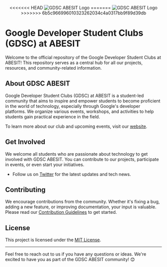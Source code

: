 
<p align="center">
<<<<<<< HEAD
  <img src="/assets/Logo.png width=83px height=83px" alt="GDSC ABESIT Logo">
=======
  <img src="/assets/Logo.png width=60% height=60%" alt="GDSC ABESIT Logo">
>>>>>>> 6b5c966996010323262034c4a0317bb9f89d39db
</p>

# Google Developer Student Clubs (GDSC) at ABESIT

Welcome to the official repository of the Google Developer Student Clubs at ABESIT! This repository serves as a central hub for all our projects, resources, and community-related information.

## About GDSC ABESIT

Google Developer Student Clubs (GDSC) at ABESIT is a student-led community that aims to inspire and empower students to become proficient in the world of technology, especially through Google's developer platforms. We organize various events, workshops, and activities to help students gain practical experience in the field.

To learn more about our club and upcoming events, visit our [website](https://gdsc-abesit.vercel.app/).

## Get Involved

We welcome all students who are passionate about technology to get involved with GDSC ABESIT. You can contribute to our projects, participate in events, or even start your initiatives.

- Follow us on [Twitter](https://twitter.com/gdscabesit) for the latest updates and tech news.

## Contributing

We encourage contributions from the community. Whether it's fixing a bug, adding a new feature, or improving documentation, your input is valuable. Please read our [Contribution Guidelines](CONTRIBUTING.md) to get started.

## License

This project is licensed under the [MIT License](LICENSE).

---

Feel free to reach out to us if you have any questions or ideas. We're excited to have you as part of the GDSC ABESIT community! 😊
